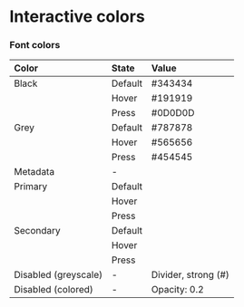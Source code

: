 # Interactive colors

### Font colors

| Color | State | Value |
| :--- | :--- | :--- |
| Black | Default | \#343434 |
|  | Hover | \#191919 |
|  | Press | \#0D0D0D |
| Grey | Default | \#787878 |
|  | Hover | \#565656 |
|  | Press | \#454545 |
| Metadata | - |  |
| Primary | Default |  |
|  | Hover |  |
|  | Press |  |
| Secondary | Default |  |
|  | Hover |  |
|  | Press |  |
| Disabled \(greyscale\) | - | Divider, strong \(\#\) |
| Disabled \(colored\) | - | Opacity: 0.2 |



